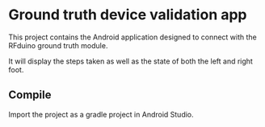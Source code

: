 Ground truth device validation app
===========================

This project contains the Android application designed to connect with the RFduino ground truth module. 

It will display the steps taken as well as the state of both the left and right foot.


## Compile

Import the project as a gradle project in Android Studio.
